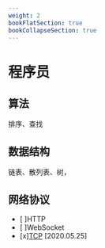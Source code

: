 ```yaml
---
weight: 2
bookFlatSection: true
bookCollapseSection: true
---
```

# 程序员

## 算法

排序、查找

## 数据结构

链表、散列表、树，

## 网络协议
- [ ]HTTP
- [ ]WebSocket
- [x][TCP][a1] [2020.05.25]

[a1]:/docs/1.程序员/网络协议/tcp协议/